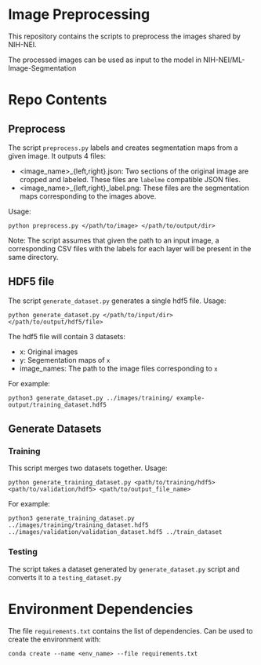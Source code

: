 # Image Preprocessing

This repository contains the scripts to preprocess the images shared by NIH-NEI.

The processed images can be used as input to the model in NIH-NEI/ML-Image-Segmentation

# Repo Contents

## Preprocess

The script `preprocess.py` labels and creates segmentation maps from a given image. It outputs 4 files:
- <image_name>_{left,right}.json: Two sections of the original image are cropped and labeled. These files are `labelme`
compatible JSON files.
- <image_name>_{left,right}_label.png: These files are the segmentation maps corresponding to the images above.

Usage:

`python preprocess.py </path/to/image> </path/to/output/dir>`

Note: The script assumes that given the path to an input image, a corresponding CSV files with the labels for each layer will
be present in the same directory.

## HDF5 file

The script `generate_dataset.py` generates a single hdf5 file. Usage:

`python generate_dataset.py </path/to/input/dir> </path/to/output/hdf5/file>`

The hdf5 file will contain 3 datasets:
- x: Original images
- y: Segementation maps of `x`
- image_names: The path to the image files corresponding to `x`

For example:

`python3 generate_dataset.py ../images/training/ example-output/training_dataset.hdf5`

## Generate Datasets

### Training

This script merges two datasets together. Usage:

`python generate_training_dataset.py <path/to/training/hdf5> <path/to/validation/hdf5> <path/to/output_file_name>`

For example:

`python3 generate_training_dataset.py ../images/training/training_dataset.hdf5 ../images/validation/validation_dataset.hdf5 ../train_dataset`

### Testing

The script takes a dataset generated by `generate_dataset.py` script and converts it to a `testing_dataset.py`

# Environment Dependencies

The file `requirements.txt` contains the list of dependencies. Can be used to create the environment with:

`conda create --name <env_name> --file requirements.txt`